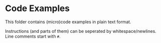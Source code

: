 # Code Examples

This folder contains (micro)code examples in plain text format.

Instructions (and parts of them) can be seperated by whitespace/newlines. Line comments start with `#`.
